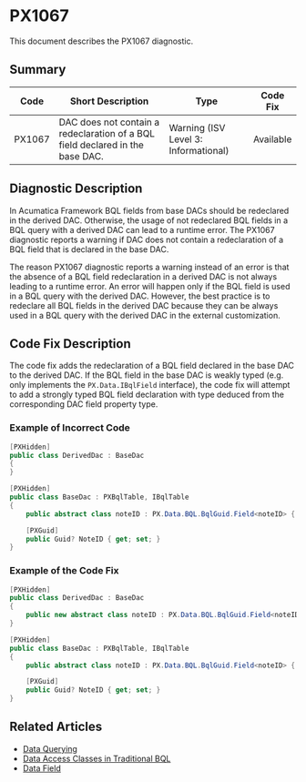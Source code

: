 # PX1067
This document describes the PX1067 diagnostic.

## Summary

| Code   | Short Description                                                                         | Type                                 | Code Fix    | 
| ------ | ----------------------------------------------------------------------------------------- | ------------------------------------ | ----------- | 
| PX1067 | DAC does not contain a redeclaration of a BQL field declared in the base DAC.             | Warning (ISV Level 3: Informational) | Available   | 

## Diagnostic Description

In Acumatica Framework BQL fields from base DACs should be redeclared in the derived DAC. Otherwise, the usage of not redeclared BQL fields in a BQL query with a derived DAC can lead to a runtime error.
The PX1067 diagnostic reports a warning if DAC does not contain a redeclaration of a BQL field that is declared in the base DAC.

The reason PX1067 diagnostic reports a warning instead of an error is that the absence of a BQL field redeclaration in a derived DAC is not always leading to a runtime error. 
An error will happen only if the BQL field is used in a BQL query with the derived DAC. However, the best practice is to redeclare all BQL fields in the derived DAC because they can be always used in a BQL query 
with the derived DAC in the external customization.

## Code Fix Description

The code fix adds the redeclaration of a BQL field declared in the base DAC to the derived DAC. If the BQL field in the base DAC is weakly typed (e.g. only implements the `PX.Data.IBqlField` interface), 
the code fix will attempt to add a strongly typed BQL field declaration with type deduced from the corresponding DAC field property type.

### Example of Incorrect Code

```C#
[PXHidden]
public class DerivedDac : BaseDac
{
}

[PXHidden]
public class BaseDac : PXBqlTable, IBqlTable
{
	public abstract class noteID : PX.Data.BQL.BqlGuid.Field<noteID> { }

	[PXGuid]
	public Guid? NoteID { get; set; }
}
```

### Example of the Code Fix

```C#
[PXHidden]
public class DerivedDac : BaseDac
{
	public new abstract class noteID : PX.Data.BQL.BqlGuid.Field<noteID> { }
}

[PXHidden]
public class BaseDac : PXBqlTable, IBqlTable
{
	public abstract class noteID : PX.Data.BQL.BqlGuid.Field<noteID> { }

	[PXGuid]
	public Guid? NoteID { get; set; }
}
```

## Related Articles

 - [Data Querying](https://help.acumatica.com/Help?ScreenId=ShowWiki&pageid=9241a976-e062-4978-be14-2c1135642be2)
 - [Data Access Classes in Traditional BQL](https://help.acumatica.com/Help?ScreenId=ShowWiki&pageid=a47ddb36-eb85-486f-9d6b-49beac42fc80)
 - [Data Field](https://help.acumatica.com/Help?ScreenId=ShowWiki&pageid=b3d24079-bda4-4f82-9fbd-c444a8bcb733)